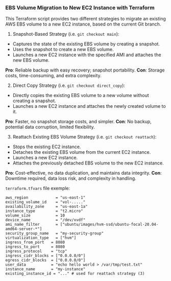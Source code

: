 ### EBS Volume Migration to New EC2 Instance with Terraform

This Terraform script provides two different strategies to migrate an existing AWS EBS volume to a new EC2 instance, based on the current Git branch.

1.	Snapshot-Based Strategy (i.e. `git checkout main`):
*	Captures the state of the existing EBS volume by creating a snapshot.
*	Uses the snapshot to create a new EBS volume.
*	Launches a new EC2 instance with the specified AMI and attaches the new EBS volume.

**Pro**: Reliable backup with easy recovery; snapshot portability.
**Con**: Storage costs, time-consuming, and extra complexity.


2.	Direct Copy Strategy (i.e. `git checkout direct_copy`):
*	Directly copies the existing EBS volume to a new volume without creating a snapshot.
*	Launches a new EC2 instance and attaches the newly created volume to it.

**Pro**: Faster, no snapshot storage costs, and simpler.
**Con**: No backup, potential data corruption, limited flexibility.

3.	Reattach Existing EBS Volume Strategy (i.e. `git checkout reattach`):
*	Stops the existing EC2 instance.
*	Detaches the existing EBS volume from the current EC2 instance.
*	Launches a new EC2 instance.
*	Attaches the previously detached EBS volume to the new EC2 instance.

**Pro**: Cost-effective, no data duplication, and maintains data integrity.
**Con**: Downtime required, data loss risk, and complexity in handling.


`terraform.tfvars` file exemple:

```hcl
aws_region            = "us-east-1"
existing_volume_id    = "vol-....."
availability_zone     = "us-east-1a"
instance_type         = "t2.micro"
volume_size           = 10  
device_name           = "/dev/xvdf"
ami_name_filter       = ["ubuntu/images/hvm-ssd/ubuntu-focal-20.04-amd64-server-*"]
security_group_name   = "my-security-group"
virtualization_type   = ["hvm"]
ingress_from_port   = 8080
ingress_to_port     = 8080
ingress_protocol    = "tcp"
ingress_cidr_blocks = ["0.0.0.0/0"]
egress_cidr_blocks  = ["0.0.0.0/0"]
user_data           = "echo hello world > /var/tmp/test.txt"
instance_name       = "my-instance"
existing_instance_id = "..." # used for reattach strategy (3)
```